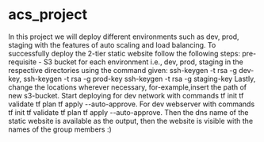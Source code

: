 # acs_project
In this project we will deploy different environments such as dev, prod, staging with the features of auto scaling and load balancing.
To successfully deploy the 2-tier static website follow the following steps:
pre-requisite - S3 bucket for each environment i.e., dev, prod, staging in the respective directories using the command given: ssh-keygen -t rsa -g dev-key, 
ssh-keygen -t rsa -g prod-key
ssh-keygen -t rsa -g staging-key
Lastly, change the locations wherever necessary, for-example,insert the path of new s3-bucket.
Start deploying for dev network with commands 
tf init
tf validate
tf plan
tf apply --auto-approve.
For dev webserver with commands 
tf init
tf validate
tf plan
tf apply --auto-approve.
Then the dns name of the static website is available as the output, then the website is visible with the names of the group members :)
